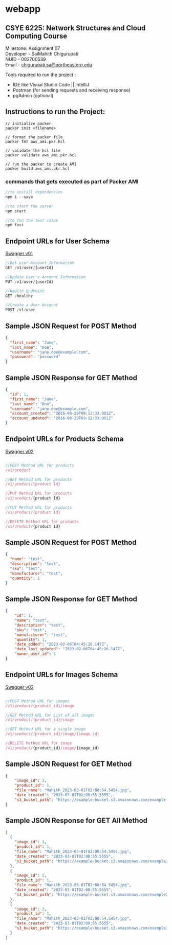 # webapp

## CSYE 6225: Network Structures and Cloud Computing Course

Milestone: Assignment 07 </br>
Developer - SaiMahith Chigurupati </br>
NUID - 002700539 </br>
Email - chigurupati.sa@northeastern.edu

Tools required to run the project : 

- IDE like Visual Studio Code || IntelliJ 
- Postman (for sending requests and receiving response)
- pgAdmin (optional)

## Instructions to run the Project:

```
// initialize packer
packer init <filename>

// format the packer file 
packer fmt aws_ami.pkr.hcl

// validate the hcl file
packer validate aws_ami.pkr.hcl

// run the packer to create AMI
packer build aws_ami.pkr.hcl
```

### commands that gets executed as part of Packer AMI

``` JavaScript
//to install dependencies
npm i --save 

//to start the server
npm start 

//to run the test cases
npm test 
```

## Endpoint URLs for User Schema

<a href = "https://app.swaggerhub.com/apis-docs/csye6225-webapp/cloud-native-webapp/spring2023-a1">Swagger v01</a>

``` JavaScript
//Get user Account Information 
GET /v1/user/{userId}

//Update User's Account Information 
PUT /v1/user/{userId}

//Health EndPoint 
GET /healthz

//Create a User Account 
POST /v1/user
```

## Sample JSON Request for POST Method

```JSON
{ 
  "first_name": "Jane",
  "last_name": "Doe",
  "username": "jane.doe@example.com",
  "password": "password"
}
```


## Sample JSON Response for GET Method

``` JSON
{
  "id": 1,
  "first_name": "Jane",
  "last_name": "Doe",
  "username": "jane.doe@example.com",
  "account_created": "2016-08-29T09:12:33.001Z",
  "account_updated": "2016-08-29T09:12:33.001Z"
}
```

## Endpoint URLs for Products Schema

<a href = "https://app.swaggerhub.com/apis-docs/csye6225-webapp/cloud-native-webapp/spring2023-a2#/authenticated/put_v1_product__productId_">Swagger v02</a>

``` JavaScript

//POST Method URL for products
/v1/product

//GET Method URL for products
/v1/product/{product Id}

//PUT Method URL for products
/v1/product/{product Id}

//PUT Method URL for products
/v1/product/{product Id}

//DELETE Method URL for products
/v1/product/{product Id}

```

## Sample JSON Request for POST Method
``` JSON
{
  "name": "test",
  "description": "test",
  "sku": "test",
  "manufacturer": "test",
  "quantity": 1
}
```

## Sample JSON Response for GET Method
``` JSON
{
    "id": 1,
    "name": "test",
    "description": "test",
    "sku": "test",
    "manufacturer": "test",
    "quantity": 1,
    "date_added": "2023-02-06T04:45:26.147Z",
    "date_last_updated": "2023-02-06T04:45:26.147Z",
    "owner_user_id": 1
}
```

## Endpoint URLs for Images Schema

<a href = "https://app.swaggerhub.com/apis-docs/csye6225-webapp/cloud-native-webapp/spring2023-a5">Swagger v02</a>

``` JavaScript

//POST Method URL for images
/v1/product/{product_id}/image

//GET Method URL for List of all images
/v1/product/{product_id}/image

//GET Method URL for a single image
/v1/product/{product_id}/image/{image_id}

//DELETE Method URL for image
/v1/product/{product_id}/image/{image_id}

```

## Sample JSON Request for GET Method
``` JSON
{
    "image_id": 1,
    "product_id": 1,
    "file_name": "Mahith_2023-03-01T02:08:54.5454.jpg",
    "date_created": "2023-03-01T02:08:55.5555",
    "s3_bucket_path": "https://example-bucket.s3.amazonaws.com/example.jpg"
}
```

## Sample JSON Response for GET All Method
``` JSON
[
  {
    "image_id": 1,
    "product_id": 1,
    "file_name": "Mahith_2023-03-01T02:08:54.5454.jpg",
    "date_created": "2023-03-01T02:08:55.5555",
    "s3_bucket_path": "https://example-bucket.s3.amazonaws.com/example1.jpg"
  },
  {
    "image_id": 2,
    "product_id": 1,
    "file_name": "Mahith_2023-03-01T02:08:54.5454.jpg",
    "date_created": "2023-03-01T02:08:55.5555",
    "s3_bucket_path": "https://example-bucket.s3.amazonaws.com/example2.jpg"
  },
  {
    "image_id": 3,
    "product_id": 1,
    "file_name": "Mahith_2023-03-01T02:08:54.5454.jpg",
    "date_created": "2023-03-01T02:08:55.5555",
    "s3_bucket_path": "https://example-bucket.s3.amazonaws.com/example3.jpg"
  }
]
```

